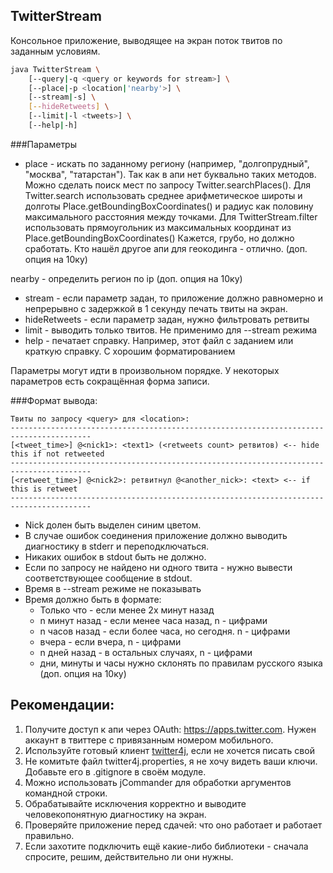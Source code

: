 ## TwitterStream

Консольное приложение, выводящее на экран поток твитов по заданным условиям.

```bash
java TwitterStream \
    [--query|-q <query or keywords for stream>] \
    [--place|-p <location|'nearby'>] \
    [--stream|-s] \
    [--hideRetweets] \
    [--limit|-l <tweets>] \
    [--help|-h]
```
###Параметры
* place - искать по заданному региону (например, "долгопрудный", "москва", "татарстан").
Так как в апи нет буквально таких методов. Можно сделать поиск мест по запросу Twitter.searchPlaces().
Для Twitter.search использовать среднее арифметическое широты и долготы Place.getBoundingBoxCoordinates() и радиус как половину максимального расстояния между точками.
Для TwitterStream.filter использовать прямоугольник из максимальных координат из Place.getBoundingBoxCoordinates()
Кажется, грубо, но должно сработать. Кто нашёл другое апи для геокодинга - отлично. (доп. опция на 10ку)

nearby - определить регион по ip (доп. опция на 10ку)

* stream - если параметр задан, то приложение должно равномерно и непрерывно с задержкой в 1 секунду печать твиты на экран.
* hideRetweets - если параметр задан, нужно фильтровать ретвиты
* limit - выводить только <tweets> твитов. Не применимо для --stream режима  
* help - печатает справку. Например, этот файл с заданием или краткую справку. С хорошим форматированием

Параметры могут идти в произвольном порядке. 
У некоторых параметров есть сокращённая форма записи. 

###Формат вывода:
```
Твиты по запросу <query> для <location>:
----------------------------------------------------------------------------------------
[<tweet_time>] @<nick1>: <text1> (<retweets count> ретвитов) <-- hide this if not retweeted
----------------------------------------------------------------------------------------
[<retweet_time>] @<nick2>: ретвитнул @<another_nick>: <text> <-- if this is retweet
----------------------------------------------------------------------------------------
```

* Nick долен быть выделен синим цветом.
* В случае ошибок соединения приложение должно выводить диагностику в stderr и переподключаться.
* Никаких ошибок в stdout быть не должно.
* Если по запросу не найдено ни одного твита - нужно вывести соответствующее сообщение в stdout.
* Время в --stream режиме не показывать
* Время должно быть в формате:
    * Только что - если менее 2х минут назад
    * n минут назад - если менее часа назад, n - цифрами
    * n часов назад - если более часа, но сегодня. n - цифрами
    * вчера - если вчера, n - цифрами
    * n дней назад - в остальных случаях, n - цифрами
    * дни, минуты и часы нужно склонять по правилам русского языка (доп. опция на 10ку)

## Рекомендации:
 1. Получите доступ к апи через OAuth: https://apps.twitter.com. Нужен аккаунт в твиттере с привязанным номером мобильного.
 1. Используйте готовый клиент [twitter4j](http://twitter4j.org/en/index.html#introduction), если не хочется писать свой
 2. Не комитьте файл twitter4j.properties, я не хочу видеть ваши ключи. Добавьте его в .gitignore в своём модуле.
 3. Можно использовать jCommander для обработки аргументов командной строки.
 2. Обрабатывайте исключения корректно и выводите человекопонятную диагностику на экран.
 3. Проверяйте приложение перед сдачей: что оно работает и работает правильно.
 4. Если захотите подключить ещё какие-либо библиотеки - сначала спросите, решим, действительно ли они нужны.


